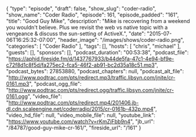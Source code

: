 {
  "type": "episode",
  "draft": false,
  "show_slug": "coder-radio",
  "show_name": "Coder Radio",
  "episode": 161,
  "episode_padded": "161",
  "title": "Good Guy Mike",
  "description": "Mike is recovering from a weekend you wouldn't believe. Plus we revisit the web vs native topic with a vengeance & discuss the sun-setting of ActiveX.",
  "date": "2015-07-06T16:25:32-07:00",
  "header_image": "/images/shows/coder-radio.png",
  "categories": [
    "Coder Radio"
  ],
  "tags": [],
  "hosts": [
    "chris",
    "michael"
  ],
  "guests": [],
  "sponsors": [],
  "podcast_duration": "00:53:38",
  "podcast_file": "https://aphid.fireside.fm/d/1437767933/b44de5fa-47c1-4e94-bf9e-c72f8d1c8f5d/fa275ec2-fca5-46f2-ab91-bc2d35a18c51.mp3",
  "podcast_bytes": 27853880,
  "podcast_chapters": null,
  "podcast_alt_file": "http://www.podtrac.com/pts/redirect.mp3/traffic.libsyn.com/jnite/cr-0161.mp3",
  "podcast_ogg_file": "http://www.podtrac.com/pts/redirect.ogg/traffic.libsyn.com/jnite/cr-0161.ogg",
  "video_file": "http://www.podtrac.com/pts/redirect.mp4/201406.jb-dl.cdn.scaleengine.net/coderradio/2015/cr-0161b-432p.mp4",
  "video_hd_file": null,
  "video_mobile_file": null,
  "youtube_link": "https://www.youtube.com/watch?v=rKmZjFbb9n4",
  "jb_url": "/84787/good-guy-mike-cr-161/",
  "fireside_url": "/161"
}

